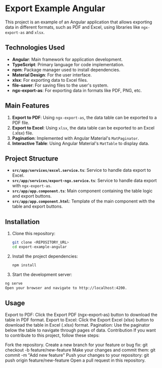 # Export Example Angular

This project is an example of an Angular application that allows exporting data in different formats, such as PDF and Excel, using libraries like `ngx-export-as` and `xlsx`.

## Technologies Used

- **Angular**: Main framework for application development.
- **TypeScript**: Primary language for code implementation.
- **npm**: Package manager used to install dependencies.
- **Material Design**: For the user interface.
- **xlsx**: For exporting data to Excel files.
- **file-saver**: For saving files to the user's system.
- **ngx-export-as**: For exporting data in formats like PDF, PNG, etc.

## Main Features

1. **Export to PDF**: Using `ngx-export-as`, the data table can be exported to a PDF file.
2. **Export to Excel**: Using `xlsx`, the data table can be exported to an Excel (.xlsx) file.
3. **Pagination**: Implemented with Angular Material's `MatPaginator`.
4. **Interactive Table**: Using Angular Material's `MatTable` to display data.

## Project Structure

- **`src/app/services/excel.service.ts`**: Service to handle data export to Excel.
- **`src/app/services/export-ngx.service.ts`**: Service to handle data export with `ngx-export-as`.
- **`src/app/app.component.ts`**: Main component containing the table logic and export buttons.
- **`src/app/app.component.html`**: Template of the main component with the table and export buttons.

## Installation

1. Clone this repository:
   ```bash
   git clone <REPOSITORY_URL>
   cd export-example-angular
    ```
   
2. Install the project dependencies:
   ```bash
   npm install
    ```

3. Start the development server:
  ```bash
  ng serve
  Open your browser and navigate to http://localhost:4200.
  ```

## Usage

Export to PDF: Click the Export PDF (ngx-export-as) button to download the table in PDF format.
Export to Excel: Click the Export Excel (xlsx) button to download the table in Excel (.xlsx) format.
Pagination: Use the paginator below the table to navigate through pages of data.
Contribution
If you want to contribute to this project, follow these steps:


Fork the repository.
Create a new branch for your feature or bug fix:
git checkout -b feature/new-feature
Make your changes and commit them:
git commit -m "Add new feature"
Push your changes to your repository:
git push origin feature/new-feature
Open a pull request in this repository.
